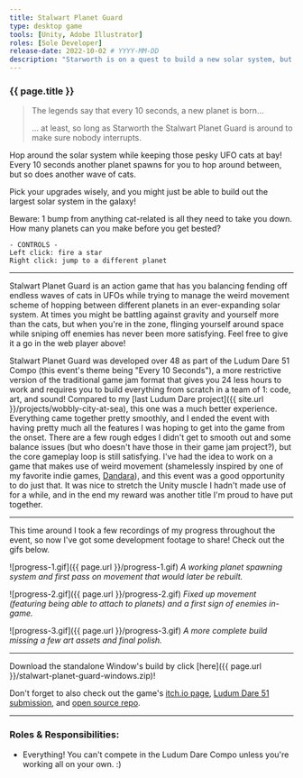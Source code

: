 ```yaml
---
title: Stalwart Planet Guard
type: desktop game
tools: [Unity, Adobe Illustrator]
roles: [Sole Developer]
release-date: 2022-10-02 # YYYY-MM-DD
description: "Starworth is on a quest to build a new solar system, but pesky cats in UFOs keep getting in the way. Can you help this bright little star survive the attacks?"
---
```


### {{ page.title }}

<div style="text-align: center; padding: 0; border: 0; margin: 0;">
  <canvas id="unity-canvas" width=480 height=480 style="width: 480px; height: 480px; background: #231F20"></canvas>
  <script src="Build/WebGL_dev.loader.js"></script>
  <script>
    createUnityInstance(document.querySelector("#unity-canvas"), {
      dataUrl: "Build/WebGL_dev.data",
      frameworkUrl: "Build/WebGL_dev.framework.js",
      codeUrl: "Build/WebGL_dev.wasm",
      streamingAssetsUrl: "StreamingAssets",
      companyName: "rjmarzec Games",
      productName: "Stalwart Planet Guard",
      productVersion: "1.0",
      // matchWebGLToCanvasSize: false, // Uncomment this to separately control WebGL canvas render size and DOM element size.
      // devicePixelRatio: 1, // Uncomment this to override low DPI rendering on high DPI displays.
    });
  </script>
</div>

> The legends say that every 10 seconds, a new planet is born…
>
> … at least, so long as Starworth the Stalwart Planet Guard is around to make sure nobody interrupts.

Hop around the solar system while keeping those pesky UFO cats at bay! Every 10 seconds another planet spawns for you to hop around between, but so does another wave of cats.

Pick your upgrades wisely, and you might just be able to build out the largest solar system in the galaxy!

Beware: 1 bump from anything cat-related is all they need to take you down. How many planets can you make before you get bested?

```
- CONTROLS -
Left click: fire a star
Right click: jump to a different planet
```

---

Stalwart Planet Guard is an action game that has you balancing fending off endless waves of cats in UFOs while trying to manage the weird movement scheme of hopping between different planets in an ever-expanding solar system. At times you might be battling against gravity and yourself more than the cats, but when you're in the zone, flinging yourself around space while sniping off enemies has never been more satisfying. Feel free to give it a go in the web player above!

Stalwart Planet Guard was developed over 48 as part of the Ludum Dare 51 Compo (this event's theme being "Every 10 Seconds"), a more restrictive version of the traditional game jam format that gives you 24 less hours to work and requires you to build everything from scratch in a team of 1: code, art, and sound! Compared to my [last Ludum Dare project]({{ site.url }}/projects/wobbly-city-at-sea), this one was a much better experience. Everything came together pretty smoothly, and I ended the event with having pretty much all the features I was hoping to get into the game from the onset. There are a few rough edges I didn't get to smooth out and some balance issues (but who doesn't have those in their game jam project?), but the core gameplay loop is still satisfying. I've had the idea to work on a game that makes use of weird movement (shamelessly inspired by one of my favorite indie games, [Dandara](http://www.longhathouse.com/games/dandara/)), and this event was a good opportunity to do just that. It was nice to stretch the Unity muscle I hadn't made use of for a while, and in the end my reward was another title I'm proud to have put together.

---

This time around I took a few recordings of my progress throughout the event, so now I've got some development footage to share! Check out the gifs below.

![progress-1.gif]({{ page.url }}/progress-1.gif)
*A working planet spawning system and first pass on movement that would later be rebuilt.*

![progress-2.gif]({{ page.url }}/progress-2.gif)
*Fixed up movement (featuring being able to attach to planets) and a first sign of enemies in-game.*

![progress-3.gif]({{ page.url }}/progress-3.gif)
*A more complete build missing a few art assets and final polish.*

---

Download the standalone Window's build by click [here]({{ page.url }}/stalwart-planet-guard-windows.zip)!

Don't forget to also check out the game's [itch.io page](https://rjmarzec.itch.io/stalwart-planet-guard), [Ludum Dare 51 submission](https://ldjam.com/events/ludum-dare/51/stalwart-planet-guard), and [open source repo](https://github.com/rjmarzec/stalwart-planet-guard).

---

### Roles & Responsibilities:
* Everything! You can't compete in the Ludum Dare Compo unless you're working all on your own. :)  
